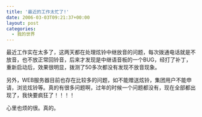 ```yaml
---
title: '最近的工作太忙了!'
date: 2006-03-03T09:21:37+00:00
layout: post
categories:
  - 我的世界
---
```


最近工作实在太多了，这两天都在处理炫铃中继放音的问题，每次拨通电话就是不放音，也不放正常回铃音，后来才发现是中继语音板的一个BUG，经打了补丁，重新启动后，效果很明显，拨测了50多次都没有发现不放音现象。

另外，WEB服务器目前也存在比较多的问题，如不能赠送炫铃，集团用户不能申请，浏览炫铃等。真的有很多问题啊，过年的时候一个问题都没有，现在全部都出现了，我快要疯狂了！！！！

心里也烦的很。真的。